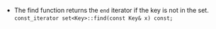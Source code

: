 - The find function returns the `end` iterator if the key is not in the set.
`const_iterator set<Key>::find(const Key& x) const;`